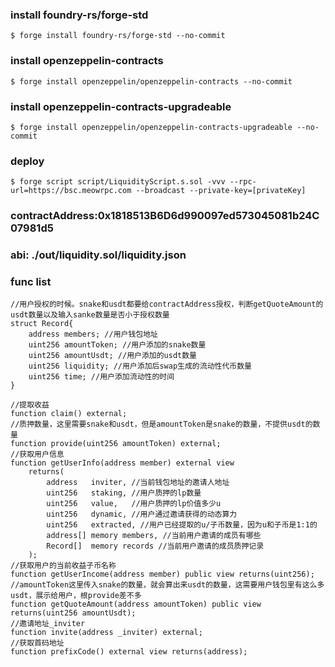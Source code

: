 ### install foundry-rs/forge-std
```shell
$ forge install foundry-rs/forge-std --no-commit
```
### install openzeppelin-contracts
```shell
$ forge install openzeppelin/openzeppelin-contracts --no-commit
```
### install openzeppelin-contracts-upgradeable
```shell
$ forge install openzeppelin/openzeppelin-contracts-upgradeable --no-commit
```

### deploy
```shell
$ forge script script/LiquidityScript.s.sol -vvv --rpc-url=https://bsc.meowrpc.com --broadcast --private-key=[privateKey]
```


### contractAddress:0x1818513B6D6d990097ed573045081b24C07981d5
### abi: ./out/liquidity.sol/liquidity.json
### func list
```solidity
//用户授权的时候。snake和usdt都要给contractAddress授权，判断getQuoteAmount的usdt数量以及输入sanke数量是否小于授权数量
struct Record{
    address members; //用户钱包地址
    uint256 amountToken; //用户添加的snake数量
    uint256 amountUsdt; //用户添加的usdt数量
    uint256 liquidity; //用户添加后swap生成的流动性代币数量
    uint256 time; //用户添加流动性的时间
}

//提取收益
function claim() external;
//质押数量，这里需要snake和usdt，但是amountToken是snake的数量，不提供usdt的数量
function provide(uint256 amountToken) external;
//获取用户信息
function getUserInfo(address member) external view 
    returns(
        address   inviter, //当前钱包地址的邀请人地址
        uint256   staking, //用户质押的lp数量
        uint256   value,   //用户质押的lp价值多少u
        uint256   dynamic, //用户通过邀请获得的动态算力
        uint256   extracted, //用户已经提取的u/子币数量，因为u和子币是1:1的
        address[] memory members, //当前用户邀请的成员有哪些
        Record[]  memory records //当前用户邀请的成员质押记录
    );
//获取用户的当前收益子币名称
function getUserIncome(address member) public view returns(uint256);
//amountToken这里传入snake的数量，就会算出来usdt的数量，这需要用户钱包里有这么多usdt，展示给用户，根provide差不多
function getQuoteAmount(address amountToken) public view returns(uint256 amountUsdt);
//邀请地址_inviter
function invite(address _inviter) external;
//获取首码地址
function prefixCode() external view returns(address);
```
